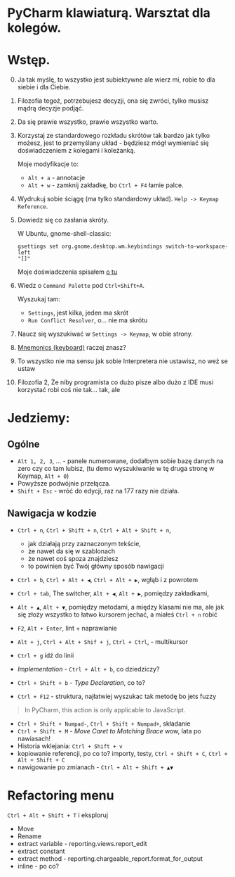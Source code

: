 # PyCharm klawiaturą. Warsztat dla kolegów.

# Wstęp.

0. Ja tak myślę, to wszystko jest subiektywne ale wierz mi, robie to dla
siebie i dla Ciebie.
1. Filozofia tegoż, potrzebujesz decyzji, ona się zwróci, tylko musisz
mądrą decyzje podjąć.
1. Da się prawie wszystko, prawie wszystko warto.
2. Korzystaj ze standardowego rozkładu skrótów tak bardzo jak tylko możesz,
jest to przemyślany układ -
   będziesz mógł wymieniać się doświadczeniem z kolegami i koleżanką.

   Moje modyfikacje to:
   - `Alt + a` - annotacje
   - `Alt + w` - zamknij zakładkę, bo `Ctrl + F4` łamie palce.

3. Wydrukuj sobie ściągę (ma tylko standardowy układ). `Help -> Keymap
Reference`.
4. Dowiedz się co zasłania skróty.

    W Ubuntu, gnome-shell-classic:

    ```
    gsettings set org.gnome.desktop.wm.keybindings switch-to-workspace-left
    "[]"
    ```

    Moje doświadczenia spisałem [o tu](http://bartekbrak.github.io/notes.html#how-to-disable-mate-workspace-key-shortcuts)

5. Wiedz o `Command Palette` pod `Ctrl+Shift+A`.

    Wyszukaj tam:
    - `Settings`, jest kilka, jeden ma skrót
    - `Run Conflict Resolver`, o... nie ma skrótu

6. Naucz się wyszukiwać w `Settings -> Keymap`, w obie strony.

7. [Mnemonics (keyboard)](https://en.wikipedia.org/wiki/Mnemonics_(keyboard))
raczej znasz?
8. To wszystko nie ma sensu jak sobie Interpretera nie ustawisz, no weź se
ustaw
9. Filozofia 2, Że niby programista co dużo pisze albo dużo z IDE musi
korzystać robi coś nie tak... tak, ale

# Jedziemy:

## Ogólne

* `Alt 1, 2, 3`, ... - panele numerowane, dodałbym sobie bazę danych na zero
czy co tam lubisz, (tu demo wyszukiwanie w tę druga stronę w Keymap, `Alt + 0`)
* Powyższe podwójnie przełącza.
* `Shift + Esc` - wróć do edycji, raz na 177 razy nie działa.

## Nawigacja w kodzie

* `Ctrl + n`, `Ctrl + Shift + n`, `Ctrl + Alt + Shift + n`,
    - jak działają przy zaznaczonym tekście,
    - że nawet da się w szablonach
    - że nawet coś spoza znajdziesz
    - to powinien być Twój główny sposób nawigacji

* `Ctrl + b`, `Ctrl + Alt + ◀`, `Ctrl + Alt + ▶`, wgłąb i z powrotem
* `Ctrl + tab`, The switcher, `Alt + ◀`, `Alt + ▶`, pomiędzy zakładkami,
* `Alt + ▲`, `Alt + ▼`, pomiędzy metodami, a między klasami nie ma, ale
jak się złoży wszystko to łatwo kursorem jechać, a
  miałeś `Ctrl + n` robić
* `F2`, `Alt + Enter`, lint + naprawianie
* `Alt + j`, `Ctrl + Alt + Shif + j`, `Ctrl + Ctrl`, - multikursor
* `Ctrl + g` idź do linii
* _Implementation_ - `Ctrl + Alt + b`, co dziedziczy?
* `Ctrl + Shift + b` - _Type Declaration_, co to?
* `Ctrl + F12` - struktura, najłatwiej wyszukac tak metodę bo jets fuzzy

> In PyCharm, this action is only applicable to JavaScript.

* `Ctrl + Shift + Numpad-`, `Ctrl + Shift + Numpad+`, składanie
* `Ctrl + Shift + M` - _Move Caret to Matching Brace_ wow, lata po nawiasach!
* Historia wklejania:  `Ctrl + Shift + v`
* kopiowanie referencji, po co to? importy, testy, `Ctrl + Shift + C`, `Ctrl +
Alt + Shift + C`
* nawigowanie po zmianach - `Ctrl + Alt + Shift + ▲▼`

# Refactoring menu

`Ctrl + Alt + Shift + T`  i eksploruj

- Move
- Rename
- extract variable  - reporting.views.report_edit
- extract constant
- extract method - reporting.chargeable_report.format_for_output
- inline - po co?


